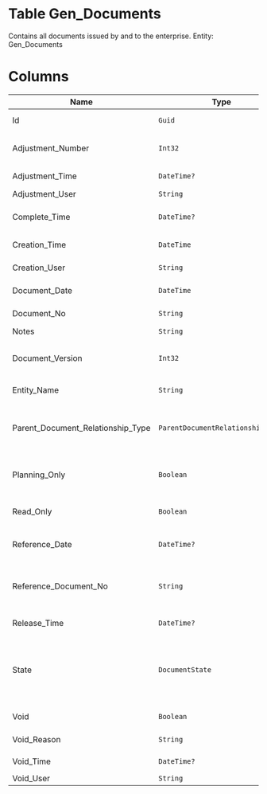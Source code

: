 # Table Gen_Documents

Contains all documents issued by and to the enterprise. Entity: Gen_Documents

# Columns

| Name | Type | Value | Description |
| - | - | - | --- |
|Id|`Guid`|`PK`, Readonly|Gets the Id of the document row, related to the domain object |
|Adjustment_Number|`Int32`|Readonly|Consecutive number of the correction that this document is applying to the adjusted document. `Required` `Default(0)` `ReadOnly` |
|Adjustment_Time|`DateTime?`|Readonly|Date/time when the document last has been adjusted by corrective document. `ReadOnly` |
|Adjustment_User|`String`|Readonly|The user who adjusted the document. `ReadOnly` |
|Complete_Time|`DateTime?`|Readonly|Date and time when the document was completed (State set to Completed). `Filter(ge;le)` `ReadOnly` |
|Creation_Time|`DateTime`|Readonly|Date/Time when the document was created. `Required` `Default(Now)` `Filter(ge;le)` `ReadOnly` |
|Creation_User|`String`|Readonly|The login name of the user, who created the document. `Required` `Filter(like)` `ReadOnly` |
|Document_Date|`DateTime`||The date on which the document was issued. `Required` `Default(Today)` `Filter(eq;ge;le)` `ORD` |
|Document_No|`String`||Document number, unique within Document_Type_Id. `Required` `Filter(eq;like)` `ORD` |
|Notes|`String`||Notes for this Document. |
|Document_Version|`Int32`|Readonly|Consecutive version number, starting with 1. Each update produces a new version of the document. `Required` `Default(1)` `Filter(eq;ge;le)` `ReadOnly` |
|Entity_Name|`String`|Readonly|The entity name of the document header. `Required` `Filter(eq)` `ORD` `ReadOnly` |
|Parent_Document_Relationship_Type|`ParentDocumentRelationshipType?`|Allowed: `S`, `N`, Readonly|Type of relationship between the current document and the parent document(s). Affects the constraints for execution/completion for the documents. Possible values: 'S' = 'Subtask', 'N' = 'Next task'. `ReadOnly` |
|Planning_Only|`Boolean`|Readonly|Indicates that the document is used only for planning (and as consequence its state cannot be greater than Planned). `Required` `Default(false)` `ReadOnly` |
|Read_Only|`Boolean`|Readonly|True - the document is read only; false - the document is not read only. `Required` `Default(false)` `ReadOnly` |
|Reference_Date|`DateTime?`||The date to which this document refers, i.e. when the action really occurred. If null, Document_Date is taken. `Default(Today)` `Filter(ge;le)` |
|Reference_Document_No|`String`||The number of the document (issued by the other party), which was the reason for the creation of the current document. The numebr should be unique within the party documents. `Filter(eq;like)` |
|Release_Time|`DateTime?`|Readonly|Date and time when the document was released (State set to Released). `Filter(ge;le)` `ReadOnly` |
|State|`DocumentState`|Allowed: `0`, `5`, `10`, `20`, `30`, `40`, `50`, Readonly|The current system state of the document. Allowed values: 0=New;5=Corrective;10=Computer Planned;20=Human Planned;30=Released;40=Completed;50=Closed. `Required` `Default(0)` `Filter(multi eq;ge;le)` `ReadOnly` |
|Void|`Boolean`|Readonly|True if the document is null and void. `Required` `Default(false)` `Filter(eq)` `ReadOnly` |
|Void_Reason|`String`|Readonly|Reason for voiding the document, entered by the user. `ReadOnly` |
|Void_Time|`DateTime?`|Readonly|Date/time when the document has become void. `ReadOnly` |
|Void_User|`String`|Readonly|The user who voided the document. `ReadOnly` |
